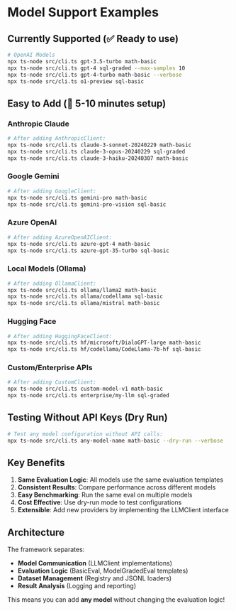 # Model Support Examples

## Currently Supported (✅ Ready to use)
```bash
# OpenAI Models
npx ts-node src/cli.ts gpt-3.5-turbo math-basic
npx ts-node src/cli.ts gpt-4 sql-graded --max-samples 10
npx ts-node src/cli.ts gpt-4-turbo math-basic --verbose
npx ts-node src/cli.ts o1-preview sql-basic
```

## Easy to Add (🔧 5-10 minutes setup)

### Anthropic Claude
```bash
# After adding AnthropicClient:
npx ts-node src/cli.ts claude-3-sonnet-20240229 math-basic
npx ts-node src/cli.ts claude-3-opus-20240229 sql-graded
npx ts-node src/cli.ts claude-3-haiku-20240307 math-basic
```

### Google Gemini
```bash
# After adding GoogleClient:
npx ts-node src/cli.ts gemini-pro math-basic
npx ts-node src/cli.ts gemini-pro-vision sql-basic
```

### Azure OpenAI
```bash
# After adding AzureOpenAIClient:
npx ts-node src/cli.ts azure-gpt-4 math-basic
npx ts-node src/cli.ts azure-gpt-35-turbo sql-basic
```

### Local Models (Ollama)
```bash
# After adding OllamaClient:
npx ts-node src/cli.ts ollama/llama2 math-basic
npx ts-node src/cli.ts ollama/codellama sql-basic
npx ts-node src/cli.ts ollama/mistral math-basic
```

### Hugging Face
```bash
# After adding HuggingFaceClient:
npx ts-node src/cli.ts hf/microsoft/DialoGPT-large math-basic
npx ts-node src/cli.ts hf/codellama/CodeLlama-7b-hf sql-basic
```

### Custom/Enterprise APIs
```bash
# After adding CustomClient:
npx ts-node src/cli.ts custom-model-v1 math-basic
npx ts-node src/cli.ts enterprise/my-llm sql-graded
```

## Testing Without API Keys (Dry Run)
```bash
# Test any model configuration without API calls:
npx ts-node src/cli.ts any-model-name math-basic --dry-run --verbose
```

## Key Benefits

1. **Same Evaluation Logic**: All models use the same evaluation templates
2. **Consistent Results**: Compare performance across different models
3. **Easy Benchmarking**: Run the same eval on multiple models
4. **Cost Effective**: Use dry-run mode to test configurations
5. **Extensible**: Add new providers by implementing the LLMClient interface

## Architecture

The framework separates:
- **Model Communication** (LLMClient implementations)  
- **Evaluation Logic** (BasicEval, ModelGradedEval templates)
- **Dataset Management** (Registry and JSONL loaders)
- **Result Analysis** (Logging and reporting)

This means you can add **any model** without changing the evaluation logic!
